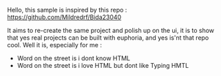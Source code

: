 Hello, this sample is inspired by this repo : https://github.com/Mildredrf/Bida23040

It aims to re-create the same project and polish up on the ui, it is to show that
yes real projects can be built with euphoria, and yes is'nt that repo cool.
Well it is, especially for me :
- Word on the street is i dont know HTML
- Word on the street is i love HTML but dont like Typing HMTL

